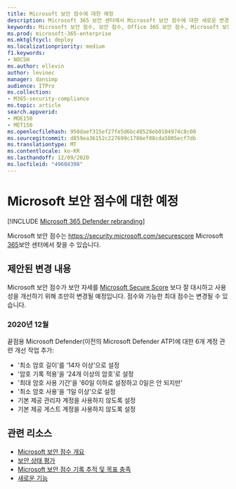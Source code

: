 ```yaml
---
title: Microsoft 보안 점수에 대한 예정
description: Microsoft 365 보안 센터에서 Microsoft 보안 점수에 대한 새로운 변경 사항을 설명합니다.
keywords: Microsoft 보안 점수, 보안 점수, Office 365 보안 점수, Microsoft 보안 점수, Microsoft 365 보안 센터, 개선 작업
ms.prod: microsoft-365-enterprise
ms.mktglfcycl: deploy
ms.localizationpriority: medium
f1.keywords:
- NOCSH
ms.author: ellevin
author: levinec
manager: dansimp
audience: ITPro
ms.collection:
- M365-security-compliance
ms.topic: article
search.appverid:
- MOE150
- MET150
ms.openlocfilehash: 950daef315ef27fe5d6bc40528eb0104974c8c00
ms.sourcegitcommit: d859ea36152c227699c1786ef08cda5805ecf7db
ms.translationtype: MT
ms.contentlocale: ko-KR
ms.lasthandoff: 12/09/2020
ms.locfileid: "49604398"
---
```

# <a name="whats-coming-to-microsoft-secure-score"></a>Microsoft 보안 점수에 대한 예정

[!INCLUDE [Microsoft 365 Defender rebranding](../includes/microsoft-defender.md)]

Microsoft 보안 점수는 https://security.microsoft.com/securescore Microsoft [365](overview-security-center.md)보안 센터에서 찾을 수 있습니다.

## <a name="proposed-changes"></a>제안된 변경 내용

Microsoft 보안 점수가 보안 자세를 [Microsoft Secure Score](microsoft-secure-score.md) 보다 잘 대시하고 사용성을 개선하기 위해 조만히 변경될 예정입니다. 점수와 가능한 최대 점수는 변경될 수 있습니다.

### <a name="december-2020"></a>2020년 12월

끝점용 Microsoft Defender(이전의 Microsoft Defender ATP)에 대한 6개 계정 관련 개선 작업 추가:

- '최소 암호 길이'를 '14자 이상'으로 설정
- '암호 기록 적용'을 '24개 이상의 암호'로 설정
- '최대 암호 사용 기간'을 '60일 이하로 설정하고 0일은 안 되지만'
- '최소 암호 사용'을 '1일 이상'으로 설정
- 기본 제공 관리자 계정을 사용하지 않도록 설정
- 기본 제공 게스트 계정을 사용하지 않도록 설정

## <a name="related-resources"></a>관련 리소스

- [Microsoft 보안 점수 개요](microsoft-secure-score.md)
- [보안 상태 평가](microsoft-secure-score-improvement-actions.md)
- [Microsoft 보안 점수 기록 추적 및 목표 충족](microsoft-secure-score-history-metrics-trends.md)
- [새로운 기능](microsoft-secure-score-whats-new.md)
